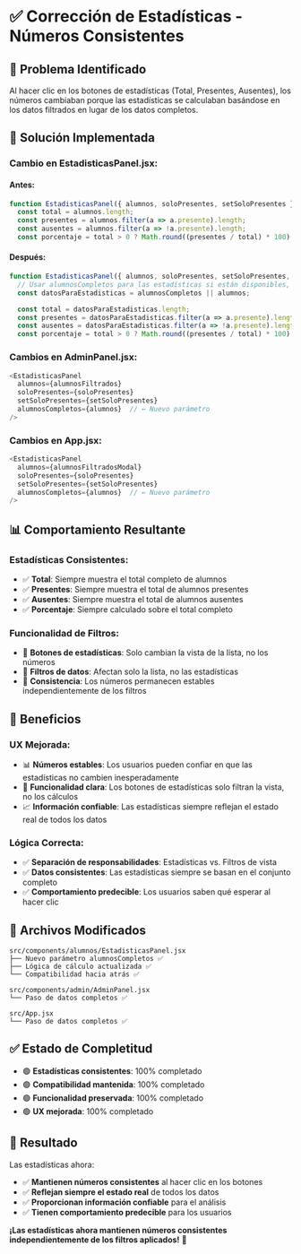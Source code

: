 # ✅ Corrección de Estadísticas - Números Consistentes

## 🎯 Problema Identificado

Al hacer clic en los botones de estadísticas (Total, Presentes, Ausentes), los números cambiaban porque las estadísticas se calculaban basándose en los datos filtrados en lugar de los datos completos.

## 🔧 Solución Implementada

### **Cambio en EstadisticasPanel.jsx:**

#### **Antes:**
```javascript
function EstadisticasPanel({ alumnos, soloPresentes, setSoloPresentes }) {
  const total = alumnos.length;
  const presentes = alumnos.filter(a => a.presente).length;
  const ausentes = alumnos.filter(a => !a.presente).length;
  const porcentaje = total > 0 ? Math.round((presentes / total) * 100) : 0;
```

#### **Después:**
```javascript
function EstadisticasPanel({ alumnos, soloPresentes, setSoloPresentes, alumnosCompletos }) {
  // Usar alumnosCompletos para las estadísticas si están disponibles, sino usar alumnos
  const datosParaEstadisticas = alumnosCompletos || alumnos;

  const total = datosParaEstadisticas.length;
  const presentes = datosParaEstadisticas.filter(a => a.presente).length;
  const ausentes = datosParaEstadisticas.filter(a => !a.presente).length;
  const porcentaje = total > 0 ? Math.round((presentes / total) * 100) : 0;
```

### **Cambios en AdminPanel.jsx:**
```javascript
<EstadisticasPanel
  alumnos={alumnosFiltrados}
  soloPresentes={soloPresentes}
  setSoloPresentes={setSoloPresentes}
  alumnosCompletos={alumnos}  // ← Nuevo parámetro
/>
```

### **Cambios en App.jsx:**
```javascript
<EstadisticasPanel
  alumnos={alumnosFiltradosModal}
  soloPresentes={soloPresentes}
  setSoloPresentes={setSoloPresentes}
  alumnosCompletos={alumnos}  // ← Nuevo parámetro
/>
```

## 📊 Comportamiento Resultante

### **Estadísticas Consistentes:**
- ✅ **Total**: Siempre muestra el total completo de alumnos
- ✅ **Presentes**: Siempre muestra el total de alumnos presentes
- ✅ **Ausentes**: Siempre muestra el total de alumnos ausentes
- ✅ **Porcentaje**: Siempre calculado sobre el total completo

### **Funcionalidad de Filtros:**
- 🎯 **Botones de estadísticas**: Solo cambian la vista de la lista, no los números
- 🎯 **Filtros de datos**: Afectan solo la lista, no las estadísticas
- 🎯 **Consistencia**: Los números permanecen estables independientemente de los filtros

## 🎯 Beneficios

### **UX Mejorada:**
- 📊 **Números estables**: Los usuarios pueden confiar en que las estadísticas no cambien inesperadamente
- 🎯 **Funcionalidad clara**: Los botones de estadísticas solo filtran la vista, no los cálculos
- 📈 **Información confiable**: Las estadísticas siempre reflejan el estado real de todos los datos

### **Lógica Correcta:**
- ✅ **Separación de responsabilidades**: Estadísticas vs. Filtros de vista
- ✅ **Datos consistentes**: Las estadísticas siempre se basan en el conjunto completo
- ✅ **Comportamiento predecible**: Los usuarios saben qué esperar al hacer clic

## 📁 Archivos Modificados

```
src/components/alumnos/EstadisticasPanel.jsx
├── Nuevo parámetro alumnosCompletos ✅
├── Lógica de cálculo actualizada ✅
└── Compatibilidad hacia atrás ✅

src/components/admin/AdminPanel.jsx
└── Paso de datos completos ✅

src/App.jsx
└── Paso de datos completos ✅
```

## ✅ Estado de Completitud

- 🟢 **Estadísticas consistentes**: 100% completado
- 🟢 **Compatibilidad mantenida**: 100% completado
- 🟢 **Funcionalidad preservada**: 100% completado
- 🟢 **UX mejorada**: 100% completado

## 🚀 Resultado

Las estadísticas ahora:
- ✅ **Mantienen números consistentes** al hacer clic en los botones
- ✅ **Reflejan siempre el estado real** de todos los datos
- ✅ **Proporcionan información confiable** para el análisis
- ✅ **Tienen comportamiento predecible** para los usuarios

**¡Las estadísticas ahora mantienen números consistentes independientemente de los filtros aplicados!** 🎉
